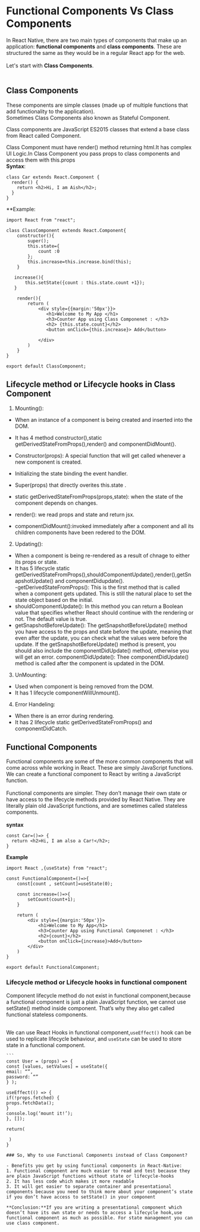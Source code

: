 # Functional Components Vs Class Components
In React Native, there are two main types of components that make up an application: **functional components** and **class components**. These are structured the same as they would be in a regular React app for the web.<br><br>
Let's start with **Class Components**.<br><br>
## Class Components<br>
These components are simple classes (made up of multiple functions that add functionality to the application).<br>
Sometimes Class Components also known as Stateful Component.<br>

Class components are JavaScript ES2015 classes that extend a base class from React called Component.<br>

Class Component must have render() method returning html.It has complex UI Logic.In Class Component you pass props to class components and access them with this.props<br>
**Syntax**:
```
class Car extends React.Component {
  render() {
    return <h2>Hi, I am Aish</h2>;
  }
}
```
**Example:
```
import React from "react";
 
class ClassComponent extends React.Component{
    constructor(){
        super();
        this.state={
            count :0
        };
        this.increase=this.increase.bind(this);
    }
     
   increase(){
       this.setState({count : this.state.count +1});
   }
 
    render(){
        return (
            <div style={{margin:'50px'}}>
               <h1>Welcome to My App </h1>
               <h3>Counter App using Class Componenet : </h3>
               <h2> {this.state.count}</h2>  
               <button onClick={this.increase}> Add</button>
 
            </div>
        )
    }
}
 
export default ClassComponent;
```
## Lifecycle method or Lifecycle hooks in Class Component<br>
1. Mounting(): 
- When an instance of a component is being created and inserted into the DOM.

- It has 4 method constructor(),static getDerivedStateFromProps(),render() and componentDidMount().

 - Constructor(props): A special function that will get called whenever a new component is created.

- Initializing the state binding the event handler.

- Super(props) that directly overites this.state .

- static getDerivedStateFromProps(props,state): when the state of the component depends on changes.

- render(): we read props and state and return jsx.

- componentDidMount():invoked immediately after a component and all its children components have been redered to the DOM.

2. Updating():

- When a component is being re-rendered as a result of chnage to either its props or state.<br>
- It has 5 lifecycle static getDerivedStateFromProps(),shouldComponentUpdate(),render(),getSnapshotUpdate() and componentDidupdate().<br>
-getDerivedStateFromProps(): This is the first method that is called when a component gets updated. This is still the natural place to set the state object based on the initial.<br>
- shouldComponentUpdate(): In this method you can return a Boolean value that specifies whether React should continue with the rendering or not. The default value is true.<br>
- getSnapshotBeforeUpdate(): The getSnapshotBeforeUpdate() method you have access to the props and state before the update, meaning that even after the update, you can check what the values were before the update. 
If the getSnapshotBeforeUpdate() method is present, you should also include the componentDidUpdate() method, otherwise you will get an error.
componentDidUpdate(): Thee componentDidUpdate() method is called after the component is updated in the DOM.
3. UnMounting:

- Used when component is being removed from the DOM.
- It has 1 lifecycle componentWillUnmount().
4. Error Handeling:

- When there is an error during rendering.<br>
- It has 2 lifecycle static getDerivedStateFromProps() and componentDidCatch.<br>
## Functional Components 
Functional components are some of the more common components that will come across while working in React. These are simply JavaScript functions.<br> We can create a functional component to React by writing a JavaScript function.<br><br>
Functional components are simpler. They don’t manage their own state or have access to the lifecycle methods provided by React Native. They are literally plain old JavaScript functions, and are sometimes called stateless components.<br><br>
**syntax**
```
const Car=()=> {
  return <h2>Hi, I am also a Car!</h2>;
}
```
**Example**
```
import React ,{useState} from "react";
 
const FunctionalComponent=()=>{
    const[count , setCount]=useState(0);
 
    const increase=()=>{
        setCount(count+1);
    }
 
    return (
        <div style={{margin:'50px'}}>
            <h1>Welcome to My App</h1>
            <h3>Counter App using Functional Componenet : </h3>
            <h2>{count}</h2>
            <button onClick={increase}>Add</button>
        </div>
    )
}
 
export default FunctionalComponent;
```
### Lifecycle method or Lifecycle hooks in functional component 
Component lifecycle method do not exist in functional component,because a functional component is just a plain JavaScript function, we cannot use setState() method inside component. That’s why they also get called functional stateless components.<br><br>

We can use React Hooks in functional component,`useEffect()` hook can be used to replicate lifecycle behaviour, and `useState` can be used to store state in a functional component.<br>

    ```
    const User = (props) => {
    const [values, setValues] = useState({
    email: “”,
    password: “”
    } );

    useEffect(() => {
    if(!props.fetched) {
    props.fetchData();
    }
    console.log(‘mount it!’);
    }, []);

    return(

     )
    }
```
### So, Why to use Functional Components instead of Class Component? 

- Benefits you get by using functional components in React-Native:
1. Functional component are much easier to read and test because they are plain JavaScript functions without state or lifecycle-hooks
2. It has less code which makes it more readable
3. It will get easier to separate container and presentational components because you need to think more about your component’s state if you don’t have access to setState() in your component

**Conclusion:**If you are writing a presentational component which doesn’t have its own state or needs to access a lifecycle hook,use functional component as much as possible. For state management you can use class component.
